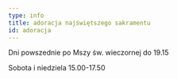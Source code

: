 ```yaml
---
type: info
title: adoracja najświętszego sakramentu
id: adoracja
---
```

Dni powszednie po Mszy św. wieczornej do 19.15

Sobota i niedziela 15.00-17.50